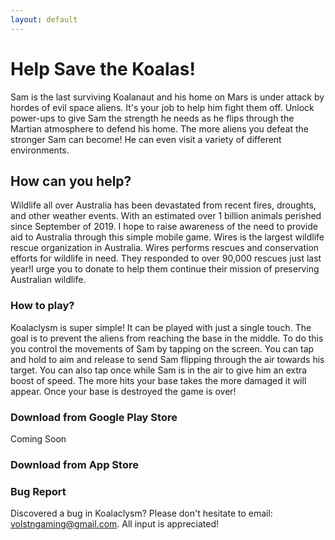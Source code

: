 ```yaml
---
layout: default
---
```


# Help Save the Koalas!
Sam is the last surviving Koalanaut and his home on Mars is under attack by hordes of evil space aliens. It's your job to help him fight them off. Unlock power-ups to give Sam the strength he needs as he flips through the Martian atmosphere to defend his home. The more aliens you defeat the stronger Sam can become! He can even visit a variety of different environments.


## How can you help?
Wildlife all over Australia has been devastated from recent fires, droughts, and other weather events. With an estimated over 1 billion animals perished since September of 2019. I hope to raise awareness of the need to provide aid to Australia through this simple mobile game. Wires is the largest wildlife rescue organization in Australia. Wires performs rescues and conservation efforts for wildlife in need. They responded to over 90,000 rescues just last year!I urge you to donate to help them continue their mission of preserving Australian wildlife.

### How to play?
Koalaclysm is super simple! It can be played with just a single touch. The goal is to prevent the aliens from reaching the base in the middle. To do this you control the movements of Sam by tapping on the screen. You can tap and hold to aim and release to send Sam flipping through the air towards his target. You can also tap once while Sam is in the air to give him an extra boost of speed. The more hits your base takes the more damaged it will appear. Once your base is destroyed the game is over!

### Download from Google Play Store
Coming Soon

### Download from App Store
[Download Here!]: https://apps.apple.com/us/app/koalaclysm/id1500965268

### Bug Report
Discovered a bug in Koalaclysm? Please don't hesitate to email: volstngaming@gmail.com. All input is appreciated!
